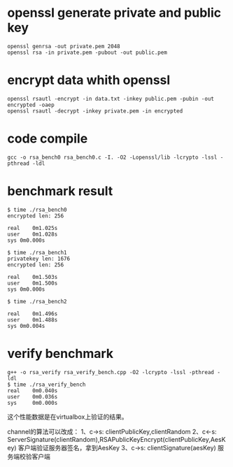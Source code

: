 # openssl generate private and public key

```
openssl genrsa -out private.pem 2048
openssl rsa -in private.pem -pubout -out public.pem
```

# encrypt data whith openssl

```
openssl rsautl -encrypt -in data.txt -inkey public.pem -pubin -out encrypted -oaep
openssl rsautl -decrypt -inkey private.pem -in encrypted
```

# code compile

```
gcc -o rsa_bench0 rsa_bench0.c -I. -O2 -Lopenssl/lib -lcrypto -lssl -pthread -ldl
```

# benchmark result

```
$ time ./rsa_bench0 
encrypted len: 256

real	0m1.025s
user	0m1.028s
sys	0m0.000s

$ time ./rsa_bench1
privatekey len: 1676
encrypted len: 256

real	0m1.503s
user	0m1.500s
sys	0m0.000s

$ time ./rsa_bench2

real	0m1.496s
user	0m1.488s
sys	0m0.004s
```

# verify benchmark

```
g++ -o rsa_verify rsa_verify_bench.cpp -O2 -lcrypto -lssl -pthread -ldl
$ time ./rsa_verify_bench
real   	0m0.040s
user   	0m0.036s
sys    	0m0.000s
```
这个性能数据是在virtualbox上验证的结果。

channel的算法可以改成：
1、c->s: clientPublicKey,clientRandom
2、c<-s: ServerSignature(clientRandom),RSAPublicKeyEncrypt(clientPublicKey,AesKey) 客户端验证服务器签名，拿到AesKey
3、c->s: clientSignature(aesKey) 服务端校验客户端

